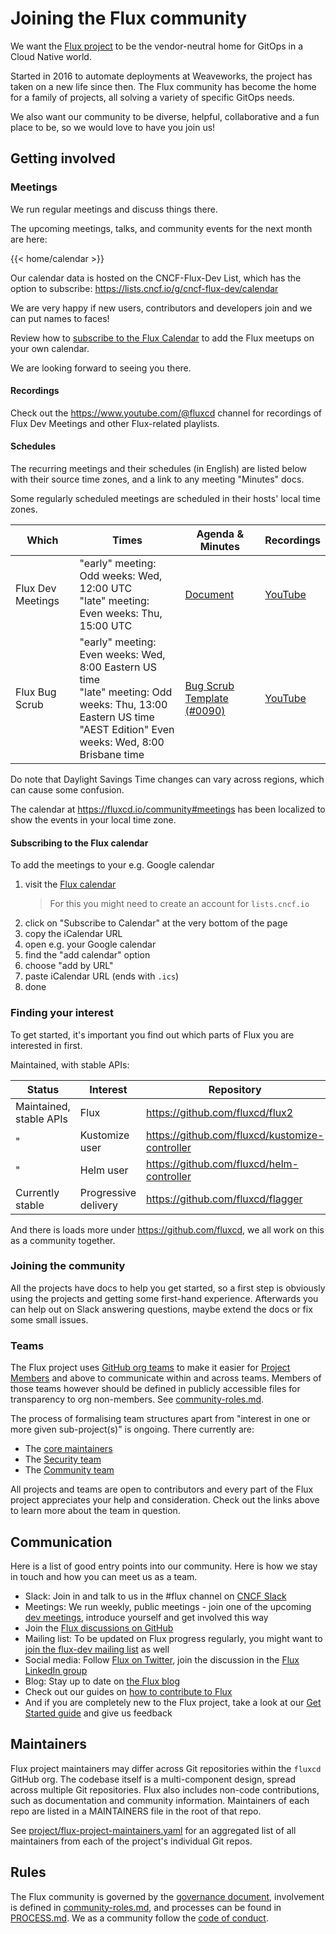# Joining the Flux community

We want the [Flux project](https://github.com/fluxcd) to be the vendor-neutral home for GitOps in a Cloud Native world.

Started in 2016 to automate deployments at Weaveworks, the project has taken on a new life since then.
The Flux community has become the home for a family of projects, all solving a variety of specific GitOps needs.

We also want our community to be diverse, helpful, collaborative and a fun place to be, so we would love to have you join us!

## Getting involved

### Meetings

We run regular meetings and discuss things there.

The upcoming meetings, talks, and community events for the next month are here:

{{< home/calendar >}}

Our calendar data is hosted on the CNCF-Flux-Dev List, which has the option to subscribe: <https://lists.cncf.io/g/cncf-flux-dev/calendar>

We are very happy if new users, contributors and developers join and we can put names to faces!

Review how to [subscribe to the Flux Calendar](#subscribing-to-the-flux-calendar) to add the Flux meetups on your own calendar.

We are looking forward to seeing you there.

#### Recordings

Check out the <https://www.youtube.com/@fluxcd> channel for recordings of Flux Dev Meetings and other Flux-related playlists.

#### Schedules

The recurring meetings and their schedules (in English) are listed below with their source time zones, and a link to any meeting "Minutes" docs.

Some regularly scheduled meetings are scheduled in their hosts' local time zones.

| Which | Times | Agenda & Minutes | Recordings |
| ----- | ----- | ---------------- | ---------- |
| Flux Dev Meetings | "early" meeting: Odd weeks: Wed, 12:00 UTC <br/>"late" meeting: Even weeks: Thu, 15:00 UTC | [Document](https://docs.google.com/document/d/167SKpaDUrpiBqNR2lXnQjXyb5Gxq6uB-Fujz7eBQxyw/edit) | [YouTube](https://www.youtube.com/playlist?list=PLwjBY07V76p5mWNgdINjIiuUiItIeLhIN) |
| Flux Bug Scrub | "early" meeting: Even weeks: Wed, 8:00 Eastern US time <br/>"late" meeting: Odd weeks: Thu, 13:00 Eastern US time <br/>"AEST Edition" Even weeks: Wed, 8:00 Brisbane time | [Bug Scrub Template (#0090)](https://docs.google.com/spreadsheets/d/1Hv9BIr0vFAOHscqYzmlKKG1Il18Nw8X_iiDyi0HRgCs/edit#gid=2133538565) | [YouTube](https://www.youtube.com/watch?v=c4unRRJp-o0&list=PLwjBY07V76p6J6z30cBRqS_N0Ka6NhEsY) |

Do note that Daylight Savings Time changes can vary across regions, which can cause some confusion.

The calendar at <https://fluxcd.io/community#meetings> has been localized to show the events in your local time zone.

#### Subscribing to the Flux calendar

To add the meetings to your e.g. Google calendar

1. visit the [Flux calendar](https://lists.cncf.io/g/cncf-flux-dev/calendar)
   > For this you might need to create an account for `lists.cncf.io`
1. click on "Subscribe to Calendar" at the very bottom of the page
1. copy the iCalendar URL
1. open e.g. your Google calendar
1. find the "add calendar" option
1. choose "add by URL"
1. paste iCalendar URL (ends with `.ics`)
1. done

### Finding your interest

To get started, it's important you find out which parts of Flux you are interested in first.

Maintained, with stable APIs:

| Status | Interest | Repository | Roadmap |
| ------ | -------- | ---------- | ------- |
| Maintained, stable APIs | Flux | <https://github.com/fluxcd/flux2> | <https://fluxcd.io/roadmap> |
| " | Kustomize user | <https://github.com/fluxcd/kustomize-controller> | <https://fluxcd.io/roadmap> |
| " | Helm user | <https://github.com/fluxcd/helm-controller> | <https://fluxcd.io/roadmap> |
| Currently stable | Progressive delivery | <https://github.com/fluxcd/flagger> | <https://github.com/fluxcd/flagger/#roadmap> |

And there is loads more under <https://github.com/fluxcd>, we all work on this as a community together.

### Joining the community

All the projects have docs to help you get started, so a first step is obviously using the projects and getting some first-hand experience.
Afterwards you can help out on Slack answering questions, maybe extend the docs or fix some small issues.

### Teams

The Flux project uses [GitHub org teams](https://docs.github.com/en/organizations) to make it easier for [Project Members](community-roles.md#project-member) and above to communicate within and across teams.
Members of those teams however should be defined in publicly accessible files for transparency to org non-members.
See [community-roles.md](community-roles.md).

The process of formalising team structures apart from "interest in one or more given sub-project(s)" is ongoing.
There currently are:

- The [core maintainers](community-roles.md#core-maintainers)
- The [Security team](https://github.com/fluxcd/.github/blob/main/SECURITY.md#Security-Team)
- The [Community team](COMMUNITY.md)

All projects and teams are open to contributors and every part of the Flux project appreciates your help and consideration.
Check out the links above to learn more about the team in question.

## Communication

Here is a list of good entry points into our community. Here is how we stay in touch and how you can meet us as a team.

- Slack: Join in and talk to us in the #flux channel on [CNCF Slack](https://slack.cncf.io/)
- Meetings: We run weekly, public meetings - join one of the upcoming [dev meetings](#meetings), introduce yourself and get involved this way
- Join the [Flux discussions on GitHub](https://github.com/fluxcd/flux2/discussions)
- Mailing list: To be updated on Flux progress regularly, you might want to [join the flux-dev mailing list](https://lists.cncf.io/g/cncf-flux-dev) as well
- Social media: Follow [Flux on Twitter](https://twitter.com/fluxcd), join the discussion in the [Flux LinkedIn group](https://www.linkedin.com/groups/8985374/)
- Blog: Stay up to date on [the Flux blog](https://fluxcd.io/blog/)
- Check out our guides on [how to contribute to Flux](https://fluxcd.io/contributing)
- And if you are completely new to the Flux project, take a look at our [Get Started guide](https://fluxcd.io/flux/get-started/) and give us feedback

## Maintainers

Flux project maintainers may differ across Git repositories within the `fluxcd` GitHub org.
The codebase itself is a multi-component design, spread across multiple Git repositories.
Flux also includes non-code contributions, such as documentation and community information.
Maintainers of each repo are listed in a MAINTAINERS file in the root of that repo.

See [project/flux-project-maintainers.yaml](project/flux-project-maintainers.yaml) for an aggregated list of all maintainers from each of the project's individual Git repos.

## Rules

The Flux community is governed by the [governance document](GOVERNANCE.md), involvement is defined in [community-roles.md](community-roles.md), and processes can be found in [PROCESS.md](PROCESS.md).
We as a community follow the [code of conduct](CODE_OF_CONDUCT.md).
